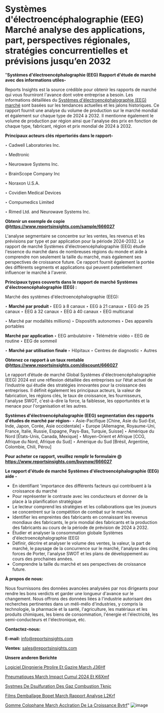 # Systèmes d'électroencéphalographie (EEG) Marché analyse des applications, part, perspectives régionales, stratégies concurrentielles et prévisions jusqu’en 2032

"<strong>Systèmes d'électroencéphalographie (EEG) Rapport d'étude de marché avec des informations utiles-</strong>

Reports Insights est la source crédible pour obtenir les rapports de marché qui vous fourniront l'avance dont votre entreprise a besoin. Les informations détaillées du <a href=https://www.reportsinsights.com/sample/666027>Systèmes d'électroencéphalographie (EEG) marché</a> sont basées sur les tendances actuelles et les jalons historiques. Ce rapport fournit une analyse du volume de production sur le marché mondial et également sur chaque type de 2024 à 2032. Il mentionne également le volume de production par région ainsi que l'analyse des prix en fonction de chaque type, fabricant, région et prix mondial de 2024 à 2032.

<b>Principaux acteurs clés répertoriés dans le rapport-</b>

‣ Cadwell Laboratories Inc.

‣ Medtronic

‣ Neurowave Systems Inc.

‣ BrainScope Company Inc

‣ Noraxon U.S.A.

‣ Covidien Medical Devices

‣ Compumedics Limited

‣ Rimed Ltd. and Neurowave Systems Inc.

<strong><b>Obtenir un exemple de copie @</b></strong><a href=https://www.reportsinsights.com/sample/666027><strong><b>https://www.reportsinsights.com/sample/666027</b></strong></a>

L'analyse segmentaire se concentre sur les ventes, les revenus et les prévisions par type et par application pour la période 2024-2032. Le rapport de marché Systèmes d'électroencéphalographie (EEG) étudie l'essence du marché dans de nombreuses régions du monde et aide à comprendre non seulement la taille du marché, mais également ses perspectives de croissance future. Ce rapport fournit également la portée des différents segments et applications qui peuvent potentiellement influencer le marché à l'avenir.

<strong>Principaux types couverts dans le rapport de marché Systèmes d'électroencéphalographie (EEG) :</strong>

Marché des systèmes d'électroencéphalographie (EEG):

‣  <strong> Marché par produit </strong>
‣ EEG à 8 canaux
‣ EEG à 21 canaux
‣ EEG de 25 canaux
‣ EEG à 32 canaux
‣ EEG à 40 canaux
‣ EEG multicanal

‣  Marché par modalités millions)
‣ Dispositifs autonomes
‣ Des appareils portables

<strong>Marché par application </strong>
‣ EEG ambulatoire
‣ Télémétrie vidéo
‣ EEG de routine
‣ EEG de sommeil

‣  <strong> <strong> Marché par utilisation finale </strong> </strong>
‣ Hôpitaux
‣ Centres de diagnostic
‣ Autres

<strong><b>Obtenez ce rapport à un taux rentable @</b></strong><a href=https://www.reportsinsights.com/discount/666027><strong><b>https://www.reportsinsights.com/discount/666027</b></strong></a>

Le rapport d’étude de marché Global Systèmes d'électroencéphalographie (EEG) 2024 est une réflexion détaillée des entreprises sur l’état actuel de l’industrie qui étudie des stratégies innovantes pour la croissance des entreprises. Il définit également les principaux acteurs, la valeur de fabrication, les régions clés, le taux de croissance, les fournisseurs, l'analyse SWOT, c'est-à-dire la force, la faiblesse, les opportunités et la menace pour l'organisation et les autres.

<strong>Systèmes d'électroencéphalographie (EEG) segmentation des rapports d'études de marché par région-</strong>
‣ Asie-Pacifique [Chine, Asie du Sud-Est, Inde, Japon, Corée, Asie occidentale]
‣ Europe [Allemagne, Royaume-Uni, France, Italie, Russie, Espagne, Pays-Bas, Turquie, Suisse]
‣ Amérique du Nord [États-Unis, Canada, Mexique]
‣ Moyen-Orient et Afrique [CCG, Afrique du Nord, Afrique du Sud]
‣ Amérique du Sud [Brésil, Argentine, Colombie, Chili, Pérou]

<strong>Pour acheter ce rapport, veuillez remplir le formulaire @   <a href=https://www.reportsinsights.com/buynow/666027>https://www.reportsinsights.com/buynow/666027</a></strong>

<strong>Le rapport d'étude de marché Systèmes d'électroencéphalographie (EEG) aide -</strong>
<ul>
  <li>En identifiant 'importance des différents facteurs qui contribuent à la croissance du marché</li>
  <li>Pour représenter le contraste avec les conducteurs et donner de la place à la planification stratégique</li>
  <li>Le lecteur comprend les stratégies et les collaborations que les joueurs se concentrent sur la compétition de combat sur le marché.</li>
  <li>Identifier les empreintes des fabricants en connaissant les revenus mondiaux des fabricants, le prix mondial des fabricants et la production des fabricants au cours de la période de prévision de 2024 à 2032.</li>
  <li>Étudier et analyser la consommation globale Systèmes d'électroencéphalographie (EEG)</li>
  <li>Définir, décrire et analyser le volume des ventes, la valeur, la part de marché, le paysage de la concurrence sur le marché, l'analyse des cinq forces de Porter, l'analyse SWOT et les plans de développement au cours des prochaines années.</li>
  <li>Comprendre la taille du marché et ses perspectives de croissance future.</li>
</ul>
<strong>À propos de nous:</strong>

Nous fournissons des données avancées analysées par nos dirigeants pour rendre les bons verdicts et garder une longueur d'avance sur le changement. Nous offrons des données liées à l'industrie autorisant des recherches pertinentes dans un méli-mélo d'industries, y compris la technologie, la pharmacie et la santé, l'agriculture, les matériaux et les produits chimiques, les biens de consommation, l'énergie et l'électricité, les semi-conducteurs et l'électronique, etc.

<strong>Contactez-nous:</strong>

<strong>E-mail:</strong> <a href=mailto:info@reportsinsights.com>info@reportsinsights.com</a>

<strong>Ventes</strong>: <a href=mailto:sales@reportsinsights.com>sales@reportsinsights.com</a>

<strong>Unsere anderen Berichte</strong>

<a href=https://www.linkedin.com/pulse/logiciel-ding%C3%A9nierie-p%C3%A9troli%C3%A8re-et-gazi%C3%A8re-march%C3%A9-j36hf/>Logiciel Dingnierie Ptrolire Et Gazire March J36Hf</a>

<a href=https://www.linkedin.com/pulse/pneumatiques-march%C3%A9-impact-cumul%C3%A9-2024-et-k6xmf/>Pneumatiques March Impact Cumul 2024 Et K6Xmf</a>

<a href=https://www.linkedin.com/pulse/syst%C3%A8mes-de-d%C3%A9sulfuration-des-gaz-combustion-tknjc/>Systmes De Dsulfuration Des Gaz Combustion Tknjc</a>

<a href=https://www.linkedin.com/pulse/films-demballage-bopet-march%C3%A9-rapport-analyse-l2krf/>Films Demballage Bopet March Rapport Analyse L2Krf</a>

<a href=https://www.linkedin.com/pulse/gomme-colophane-march%C3%A9-acc%C3%A9l%C3%A9ration-de-la-croissance-bvtrf/>Gomme Colophane March Acclration De La Croissance Bvtrf</a>"
![image](https://github.com/daminid12/RImarketgrowth/assets/158430485/ba7c3163-c4ff-47d3-8739-9cc1a799ebc2)
